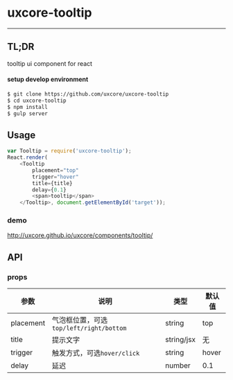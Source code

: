 # uxcore-tooltip

---

## TL;DR

tooltip ui component for react

#### setup develop environment

```sh
$ git clone https://github.com/uxcore/uxcore-tooltip
$ cd uxcore-tooltip
$ npm install
$ gulp server
```

## Usage

```js
var Tooltip = require('uxcore-tooltip');
React.render(
	<Tooltip
		placement="top"
		trigger="hover"
		title={title}
		delay={0.1}
		<span>tooltip</span>
	</Tooltip>, document.getElementById('target'));
```

### demo
http://uxcore.github.io/uxcore/components/tooltip/

## API

### props

|参数|说明|类型|默认值|
|---|----|---|------|
|placement|气泡框位置，可选 `top/left/right/bottom`|string|top|
|title|提示文字|string/jsx|无|
|trigger|触发方式，可选`hover/click`|string|hover|
|delay|延迟|number|0.1|
